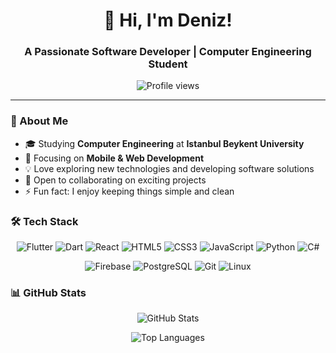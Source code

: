 <h1 align="center">👋 Hi, I'm Deniz!</h1>
<h3 align="center">A Passionate Software Developer | Computer Engineering Student</h3>

<p align="center">
  <img src="https://komarev.com/ghpvc/?username=denizozaltay&label=Profile%20views&color=0e75b6&style=flat" alt="Profile views" />
</p>

---

### 🚀 About Me

- 🎓 Studying **Computer Engineering** at **Istanbul Beykent University**
- 🌱 Focusing on **Mobile & Web Development**
- 💡 Love exploring new technologies and developing software solutions
- 🤝 Open to collaborating on exciting projects
- ⚡ Fun fact: I enjoy keeping things simple and clean

### 🛠️ Tech Stack

<p align="center">
  <img src="https://img.shields.io/badge/Flutter-%2302569B.svg?style=for-the-badge&logo=Flutter&logoColor=white" alt="Flutter" />
  <img src="https://img.shields.io/badge/Dart-%230175C2.svg?style=for-the-badge&logo=dart&logoColor=white" alt="Dart" />
  <img src="https://img.shields.io/badge/React-%2320232a.svg?style=for-the-badge&logo=react&logoColor=%2361DAFB" alt="React" />
  <img src="https://img.shields.io/badge/HTML5-%23E34F26.svg?style=for-the-badge&logo=html5&logoColor=white" alt="HTML5" />
  <img src="https://img.shields.io/badge/CSS3-%231572B6.svg?style=for-the-badge&logo=css3&logoColor=white" alt="CSS3" />
  <img src="https://img.shields.io/badge/JavaScript-%23323330.svg?style=for-the-badge&logo=javascript&logoColor=%23F7DF1E" alt="JavaScript" />
  <img src="https://img.shields.io/badge/Python-3670A0?style=for-the-badge&logo=python&logoColor=ffdd54" alt="Python" />
  <img src="https://img.shields.io/badge/C%23-%23239120.svg?style=for-the-badge&logo=c-sharp&logoColor=white" alt="C#" />
</p>

<p align="center">
  <img src="https://img.shields.io/badge/Firebase-%23039BE5.svg?style=for-the-badge&logo=firebase" alt="Firebase" />
  <img src="https://img.shields.io/badge/PostgreSQL-%23316192.svg?style=for-the-badge&logo=postgresql&logoColor=white" alt="PostgreSQL" />
  <img src="https://img.shields.io/badge/Git-%23F05033.svg?style=for-the-badge&logo=git&logoColor=white" alt="Git" />
  <img src="https://img.shields.io/badge/Linux-FCC624.svg?style=for-the-badge&logo=linux&logoColor=black" alt="Linux" />
</p>

### 📊 GitHub Stats

<p align="center">
  <img src="https://github-readme-stats.vercel.app/api?username=denizozaltay&show_icons=true&theme=radical" alt="GitHub Stats" />
</p>

<p align="center">
  <img src="https://github-readme-stats.vercel.app/api/top-langs/?username=denizozaltay&layout=compact&theme=radical" alt="Top Languages" />
</p>
